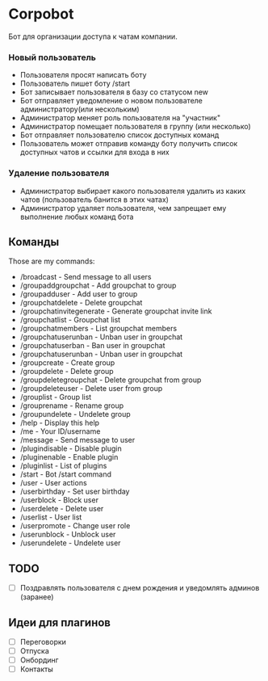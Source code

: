 # Corpobot

Бот для организации доступа к чатам компании.

### Новый пользователь

- Пользователя просят написать боту
- Пользователь пишет боту /start
- Бот записывает пользователя в базу со статусом new
- Бот отправляет уведомление о новом пользователе администратору(или нескольким)
- Администратор меняет роль пользователя на "участник"
- Администратор помещает пользователя в группу (или несколько)
- Бот отправляет пользователю список доступных команд
- Пользователь может отправив команду боту получить список доступных чатов и ссылки для входа в них

### Удаление пользователя

- Администратор выбирает какого пользователя удалить из каких чатов (пользователь банится в этих чатах)
- Администратор удаляет пользователя, чем запрещает ему выполнение любых команд бота

## Команды

Those are my commands: 
- /broadcast - Send message to all users
- /groupaddgroupchat - Add groupchat to group
- /groupadduser - Add user to group
- /groupchatdelete - Delete groupchat
- /groupchatinvitegenerate - Generate groupchat invite link
- /groupchatlist - Groupchat list
- /groupchatmembers - List groupchat members
- /groupchatuserunban - Unban user in groupchat
- /groupchatuserban - Ban user in groupchat
- /groupchatuserunban - Unban user in groupchat
- /groupcreate - Create group
- /groupdelete - Delete group
- /groupdeletegroupchat - Delete groupchat from group
- /groupdeleteuser - Delete user from group
- /grouplist - Group list
- /grouprename - Rename group
- /groupundelete - Undelete group
- /help - Display this help
- /me - Your ID/username
- /message - Send message to user
- /plugindisable - Disable plugin
- /pluginenable - Enable plugin
- /pluginlist - List of plugins
- /start - Bot /start command
- /user - User actions
- /userbirthday - Set user birthday
- /userblock - Block user
- /userdelete - Delete user
- /userlist - User list
- /userpromote - Change user role
- /userunblock - Unblock user
- /userundelete - Undelete user

## TODO
- [ ] Поздравлять пользователя с днем рождения и уведомлять админов (заранее)

## Идеи для плагинов
- [ ] Переговорки
- [ ] Отпуска
- [ ] Онбординг
- [ ] Контакты
